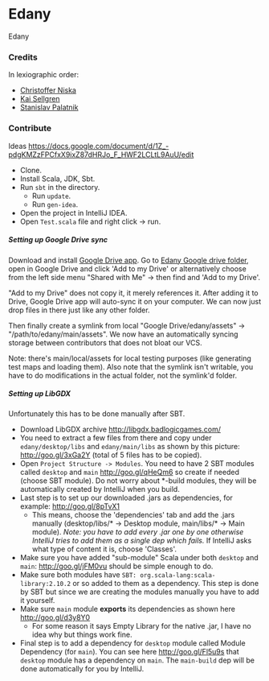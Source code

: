 Edany
=====

Edany

### Credits

In lexiographic order:

* [Christoffer Niska](https://github.com/crisu83)
* [Kai Sellgren](https://github.com/kaisellgren)
* [Stanislav Palatnik](https://github.com/stanpalatnik)

### Contribute

Ideas https://docs.google.com/document/d/1Z_-pdgKMZzFPCfxX9ixZ87dHRJo_F_HWF2LCLtL9AuU/edit

* Clone.
* Install Scala, JDK, Sbt.
* Run `sbt` in the directory.
  * Run `update`.
  * Run `gen-idea`.
* Open the project in IntelliJ IDEA.
* Open `Test.scala` file and right click -> run.

##### Setting up Google Drive sync

Download and install <a href="https://tools.google.com/dlpage/drive/?hl=en">Google Drive app</a>. Go to [Edany Google drive folder](https://drive.google.com/folderview?id=0B-3-X85VysdNUlczNkNFZnZJc3c), open in Google Drive and click 'Add to my Drive' or alternatively choose from the left side menu "Shared with Me" -> then find and 'Add to my Drive'.

"Add to my Drive" does not copy it, it merely references it. After adding it to Drive, Google Drive app will auto-sync it on your computer. We can now just drop files in there just like any other folder.

Then finally create a symlink from local "Google Drive/edany/assets" -> "/path/to/edany/main/assets". We now have an automatically syncing storage between contributors that does not bloat our VCS.

Note: there's main/local/assets for local testing purposes (like generating test maps and loading them). Also note that the symlink isn't writable, you have to do modifications in the actual folder, not the symlink'd folder.

##### Setting up LibGDX

Unfortunately this has to be done manually after SBT.

* Download LibGDX archive http://libgdx.badlogicgames.com/
* You need to extract a few files from there and copy under `edany/desktop/libs` and `edany/main/libs` as shown by this picture: http://goo.gl/3xGa2Y (total of 5 files has to be copied).
* Open `Project Structure -> Modules`. You need to have 2 SBT modules called `desktop` and `main` http://goo.gl/qHeQm6 so create if needed (choose SBT module). Do not worry about *-build modules, they will be automatically created by IntelliJ when you build.
* Last step is to set up our downloaded .jars as dependencies, for example: http://goo.gl/8pTvX1
  * This means, choose the 'dependencies' tab and add the .jars manually (desktop/libs/* -> Desktop module, main/libs/* -> Main module). *Note: you have to add every .jar one by one otherwise IntelliJ tries to add them as a single dep which fails.* If IntelliJ asks what type of content it is, choose 'Classes'.
* Make sure you have added "sub-module" Scala under both `desktop` and `main`: http://goo.gl/jFM0vu should be simple enough to do.
* Make sure both modules have `SBT: org.scala-lang:scala-library:2.10.2` or so added to them as a dependency. This step is done by SBT but since we are creating the modules manually you have to add it yourself.
* Make sure `main` module **exports** its dependencies as shown here http://goo.gl/d3y8Y0
  * For some reason it says Empty Library for the native .jar, I have no idea why but things work fine.
* Final step is to add a dependency for `desktop` module called Module Dependency (for `main`). You can see here http://goo.gl/Fl5u9s that `desktop` module has a dependency on `main`. The `main-build` dep will be done automatically for you by IntelliJ.
